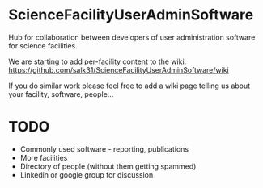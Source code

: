 # ScienceFacilityUserAdminSoftware
Hub for collaboration between developers of user administration software for science facilities.

We are starting to add per-facility content to the wiki:
https://github.com/salk31/ScienceFacilityUserAdminSoftware/wiki

If you do similar work please feel free to add a wiki page telling us about your facility, software, people...

TODO
====
* Commonly used software - reporting, publications
* More facilities
* Directory of people (without them getting spammed)
* Linkedin or google group for discussion



